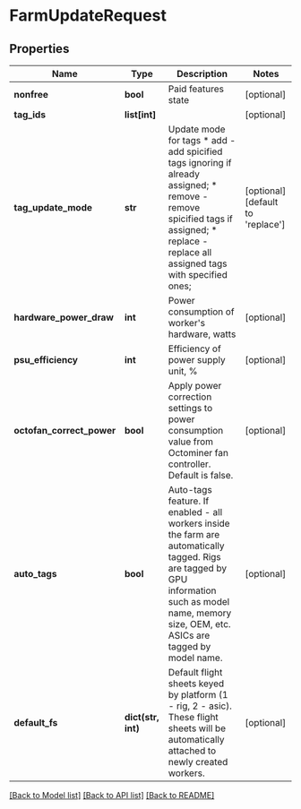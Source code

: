# FarmUpdateRequest

## Properties
Name | Type | Description | Notes
------------ | ------------- | ------------- | -------------
**nonfree** | **bool** | Paid features state | [optional] 
**tag_ids** | **list[int]** |  | [optional] 
**tag_update_mode** | **str** | Update mode for tags * add - add spicified tags ignoring if already assigned; * remove - remove spicified tags if assigned; * replace - replace all assigned tags with specified ones;  | [optional] [default to 'replace']
**hardware_power_draw** | **int** | Power consumption of worker&#39;s hardware, watts | [optional] 
**psu_efficiency** | **int** | Efficiency of power supply unit, % | [optional] 
**octofan_correct_power** | **bool** | Apply power correction settings to power consumption value from Octominer fan controller. Default is false. | [optional] 
**auto_tags** | **bool** | Auto-tags feature. If enabled - all workers inside the farm are automatically tagged. Rigs are tagged by GPU information such as model name, memory size, OEM, etc. ASICs are tagged by model name.  | [optional] 
**default_fs** | **dict(str, int)** | Default flight sheets keyed by platform (1 - rig, 2 - asic). These flight sheets will be automatically attached to newly created workers.  | [optional] 

[[Back to Model list]](../README.md#documentation-for-models) [[Back to API list]](../README.md#documentation-for-api-endpoints) [[Back to README]](../README.md)


